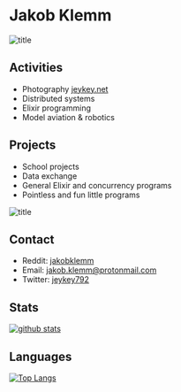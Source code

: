 # Jakob Klemm

![title](https://jeykey.net/img/scroll/13.jpg)

## Activities
- Photography [jeykey.net](https://jeykey.net)
- Distributed systems
- Elixir programming
- Model aviation & robotics

## Projects
- School projects 
- Data exchange
- General Elixir and concurrency programs
- Pointless and fun little programs

![title](https://jeykey.net/img/scroll/56.jpg)

## Contact
- Reddit: [jakobklemm](https://reddit.com/u/jakobklemm)
- Email: [jakob.klemm@protonmail.com](mailto:jakob.klemm@protonmail.com)
- Twitter: [jeykey792](https://twitter.com/Jeykey792)

## Stats

[![github stats](https://github-readme-stats.vercel.app/api?username=jakobklemm&show_icons=true&hide_border=true&count_private=true&theme=dracula)](https://github.com/anuraghazra/github-readme-stats)

## Languages

[![Top Langs](https://github-readme-stats.vercel.app/api/top-langs/?username=jakobklemm&show_icons=true&hide_border=true&theme=dracula&layout=compact&hide=javascript,html)](https://github.com/anuraghazra/github-readme-stats)